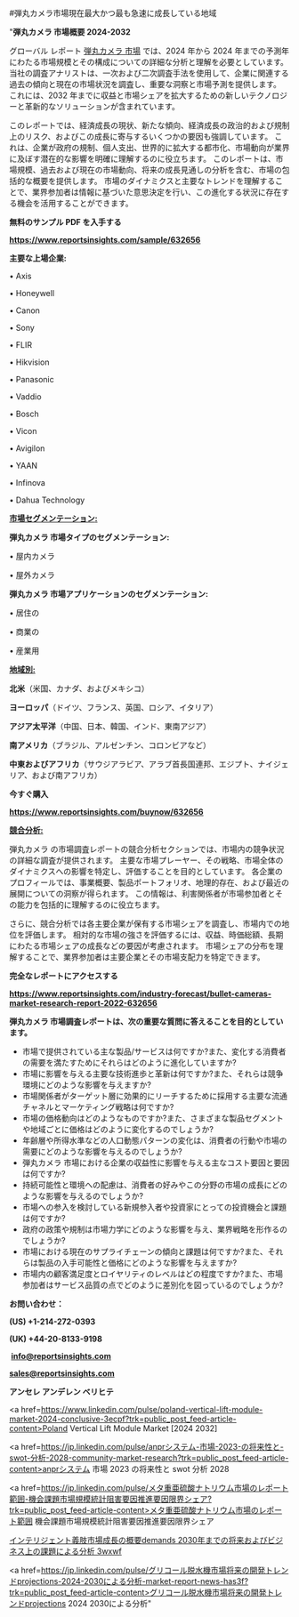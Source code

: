 #弾丸カメラ市場現在最大かつ最も急速に成長している地域

"<strong>弾丸カメラ 市場概要 2024-2032</strong>

グローバル レポート <a href=https://www.reportsinsights.com/sample/632656>弾丸カメラ 市場</a> では、2024 年から 2024 年までの予測年にわたる市場規模とその構成についての詳細な分析と理解を必要としています。 当社の調査アナリストは、一次および二次調査手法を使用して、企業に関連する過去の傾向と現在の市場状況を調査し、重要な洞察と市場予測を提供します。 これには、2032 年までに収益と市場シェアを拡大​​するための新しいテクノロジーと革新的なソリューションが含まれています。

このレポートでは、経済成長の現状、新たな傾向、経済成長の政治的および規制上のリスク、およびこの成長に寄与するいくつかの要因も強調しています。 これは、企業が政府の規制、個人支出、世界的に拡大する都市化、市場動向が業界に及ぼす潜在的な影響を明確に理解するのに役立ちます。 このレポートは、市場規模、過去および現在の市場動向、将来の成長見通しの分析を含む、市場の包括的な概要を提供します。 市場のダイナミクスと主要なトレンドを理解することで、業界参加者は情報に基づいた意思決定を行い、この進化する状況に存在する機会を活用することができます。

<strong><b>無料のサンプル PDF を入手する</b></strong>

<a href=https://www.reportsinsights.com/sample/632656><strong><u>https://www.reportsinsights.com/sample/632656</u></strong></a>

<strong>主要な上場企業:</strong>

• Axis

• Honeywell

• Canon

• Sony

• FLIR

• Hikvision

• Panasonic

• Vaddio

• Bosch

• Vicon

• Avigilon

• YAAN

• Infinova

• Dahua Technology

<strong><u>市場セグメンテーション</u></strong><strong><u>:</u></strong>

<strong>弾丸カメラ 市場タイプのセグメンテーション:</strong>

• 屋内カメラ

• 屋外カメラ

<strong>弾丸カメラ 市場アプリケーションのセグメンテーション:</strong>

• 居住の

• 商業の

• 産業用

<strong><u>地域別</u></strong><strong><u>:</u></strong>

<strong>北米</strong>（米国、カナダ、およびメキシコ）

<strong>ヨーロッパ</strong>（ドイツ、フランス、英国、ロシア、イタリア）

<strong>アジア太平洋</strong>（中国、日本、韓国、インド、東南アジア）

<strong>南アメリカ</strong>（ブラジル、アルゼンチン、コロンビアなど）

<strong>中東およびアフリカ</strong>（サウジアラビア、アラブ首長国連邦、エジプト、ナイジェリア、および南アフリカ）

<strong>今すぐ購入</strong>

<a href=https://www.reportsinsights.com/buynow/632656><strong><u>https://www.reportsinsights.com/buynow/632656</u></strong></a>

<strong><u>競合分析:</u></strong>

弾丸カメラ の市場調査レポートの競合分析セクションでは、市場内の競争状況の詳細な調査が提供されます。 主要な市場プレーヤー、その戦略、市場全体のダイナミクスへの影響を特定し、評価することを目的としています。 各企業のプロフィールでは、事業概要、製品ポートフォリオ、地理的存在、および最近の展開についての洞察が得られます。 この情報は、利害関係者が市場参加者とその能力を包括的に理解するのに役立ちます。

さらに、競合分析では各主要企業が保有する市場シェアを調査し、市場内での地位を評価します。 相対的な市場の強さを評価するには、収益、時価総額、長期にわたる市場シェアの成長などの要因が考慮されます。 市場シェアの分布を理解することで、業界参加者は主要企業とその市場支配力を特定できます。

<strong>完全なレポートにアクセスする</strong>

<a href=https://www.reportsinsights.com/industry-forecast/bullet-cameras-market-research-report-2022-632656><strong><u><b>https://www.reportsinsights.com/industry-forecast/bullet-cameras-market-research-report-2022-632656</b></u></strong></a>

<strong><b>弾丸カメラ 市場調査レポートは、次の重要な質問に答えることを目的としています。</b></strong>
<ul>
  <li>市場で提供されている主な製品/サービスは何ですか?また、変化する消費者の需要を満たすためにそれらはどのように進化していますか?</li>
  <li>市場に影響を与える主要な技術進歩と革新は何ですか?また、それらは競争環境にどのような影響を与えますか?</li>
  <li>市場関係者がターゲット層に効果的にリーチするために採用する主要な流通チャネルとマーケティング戦略は何ですか?</li>
  <li>市場の価格動向はどのようなものですか?また、さまざまな製品セグメントや地域ごとに価格はどのように変化するのでしょうか?</li>
  <li>年齢層や所得水準などの人口動態パターンの変化は、消費者の行動や市場の需要にどのような影響を与えるのでしょうか?</li>
  <li>弾丸カメラ 市場における企業の収益性に影響を与える主なコスト要因と要因は何ですか?</li>
  <li>持続可能性と環境への配慮は、消費者の好みやこの分野の市場の成長にどのような影響を与えるのでしょうか?</li>
  <li>市場への参入を検討している新規参入者や投資家にとっての投資機会と課題は何ですか?</li>
  <li>政府の政策や規制は市場力学にどのような影響を与え、業界戦略を形作るのでしょうか?</li>
  <li>市場における現在のサプライチェーンの傾向と課題は何ですか?また、それらは製品の入手可能性と価格にどのような影響を与えますか?</li>
  <li>市場内の顧客満足度とロイヤリティのレベルはどの程度ですか?また、市場参加者はサービス品質の点でどのように差別化を図っているのでしょうか?</li>
</ul>
<strong>お問い合わせ：</strong>

<strong>(US) +1-214-272-0393</strong>

<strong>(UK) +44-20-8133-9198</strong>

<strong> </strong><a href=info@reportsinsights.com><strong><u>info@reportsinsights.com</u></strong></a>

<a href=sales@reportsinsights.com><strong><u>sales@reportsinsights.com</u></strong></a>

<strong>アンセレ アンデレン ベリヒテ</strong>

<a href=https://www.linkedin.com/pulse/poland-vertical-lift-module-market-2024-conclusive-3ecpf?trk=public_post_feed-article-content>Poland Vertical Lift Module Market [2024 2032]</a>

<a href=https://jp.linkedin.com/pulse/anprシステム-市場-2023-の将来性と-swot-分析-2028-community-market-research?trk=public_post_feed-article-content>anprシステム 市場 2023 の将来性と swot 分析 2028</a>

<a href=https://jp.linkedin.com/pulse/メタ重亜硫酸ナトリウム市場のレポート範囲-機会課題市場規模統計阻害要因推進要因限界シェア?trk=public_post_feed-article-content>メタ重亜硫酸ナトリウム市場のレポート範囲 機会課題市場規模統計阻害要因推進要因限界シェア</a>

<a href=https://www.linkedin.com/pulse/インテリジェント義肢市場成長の概要demands-2030年までの将来およびビジネス上の課題による分析-3wxwf/>インテリジェント義肢市場成長の概要demands 2030年までの将来およびビジネス上の課題による分析 3wxwf</a>

<a href=https://jp.linkedin.com/pulse/グリコール脱水機市場将来の開発トレンドprojections-2024-2030による分析-market-report-news-has3f?trk=public_post_feed-article-content>グリコール脱水機市場将来の開発トレンドprojections 2024 2030による分析</a>"
